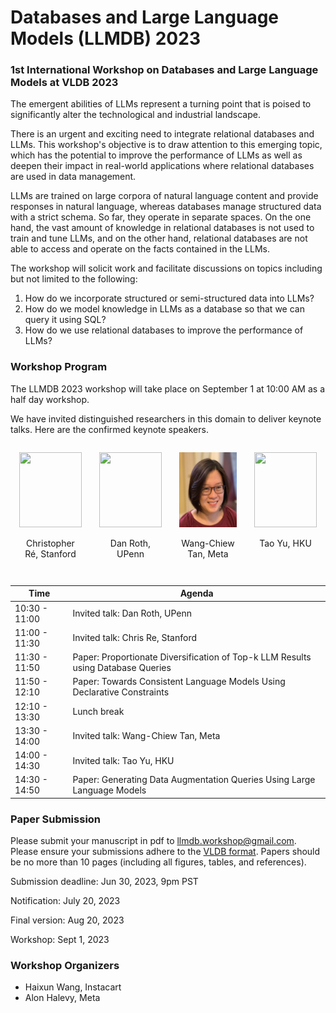 # Databases and Large Language Models (LLMDB) 2023

### 1st International Workshop on Databases and Large Language Models at VLDB 2023

The emergent abilities of LLMs represent a turning point that is poised to significantly alter the technological and industrial landscape.

There is an urgent and exciting need to integrate relational databases and LLMs. This workshop's objective is to draw attention to this emerging topic, which has the potential to improve the performance of LLMs as well as deepen their impact in real-world applications where relational databases are used in data management.


LLMs are trained on large corpora of natural language content and provide responses in natural language, whereas databases manage structured data with a strict schema. So far, they operate in separate spaces. On the one hand, the vast amount of knowledge in relational databases is not used to train and tune LLMs, and on the other hand, relational databases are not able to access and operate on the facts contained in the LLMs.

The workshop will solicit work and facilitate discussions on topics including but not limited to the following:

1. How do we incorporate structured or semi-structured data into LLMs?
2. How do we model knowledge in LLMs as a database so that we can query it using SQL?
3. How do we use relational databases to improve the performance of LLMs?

### Workshop Program

The LLMDB 2023 workshop will take place on September 1 at 10:00 AM as a half day workshop.

We have invited distinguished researchers in this domain to deliver keynote talks. Here are the confirmed keynote speakers.

<div style="display: flex; flex-wrap: wrap; justify-content: space-between;">

<div style="flex: 1; margin: 1em; text-align: center;">
    <img src="https://www.macfound.org/media/fellows/profile_photos/re__2015_profile-200.jpg" style="width: 100px; height: 120px;"/>
    <p>Christopher Ré, Stanford</p>
</div>

<div style="flex: 1; margin: 1em; text-align: center;">
    <img src="https://directory.seas.upenn.edu/wp-content/uploads/2020/03/Roth-Dan.jpg" style="width: 100px; height: 120px;"/>
    <p>Dan Roth, UPenn</p>
</div>

<div style="flex: 1; margin: 1em; text-align: center;">
    <img src="tan.png" style="width: 100px; height: 120px;"/>
    <p>Wang-Chiew Tan, Meta</p>
</div>

<div style="flex: 1; margin: 1em; text-align: center;">
    <img src="https://taoyds.github.io/assets/pics/tao_yu.jpeg" style="width: 100px; height: 120px;"/>
    <p>Tao Yu, HKU</p>
</div>

</div>

| Time | Agenda |
| --------------- | --------------- |
| 10:30 - 11:00   | Invited talk: Dan Roth, UPenn |
| 11:00 - 11:30   | Invited talk: Chris Re, Stanford |
| 11:30 - 11:50   | Paper: Proportionate  Diversification  of Top-k  LLM  Results  using Database  Queries|
| 11:50 - 12:10   | Paper: Towards Consistent Language Models Using Declarative Constraints |
| 12:10 - 13:30   | Lunch break     |
| 13:30 - 14:00   | Invited talk: Wang-Chiew Tan, Meta |
| 14:00 - 14:30   | Invited talk: Tao Yu, HKU |
| 14:30 - 14:50   | Paper: Generating Data Augmentation Queries Using Large Language Models |


### Paper Submission

Please submit your manuscript in pdf to [llmdb.workshop@gmail.com](mailto:llmdb.workshop@gmail.com). Please ensure your submissions adhere to the [VLDB format](https://vldb.org/pvldb/volumes/16/formatting). Papers should be no more than 10 pages (including all figures, tables, and references).

Submission deadline: Jun 30, 2023, 9pm PST

Notification: July 20, 2023

Final version: Aug 20, 2023

Workshop: Sept 1, 2023

### Workshop Organizers

* Haixun Wang, Instacart
* Alon Halevy, Meta
